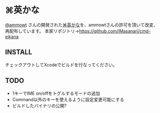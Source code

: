 # ⌘英かな

[@ammowt](https://twitter.com/ammowt) さんの開発された[⌘英かな](https://ei-kana.appspot.com/)を、ammowtさんの許可を頂いて改変、再配布しています。
本家リポジトリ→https://github.com/iMasanari/cmd-eikana

## INSTALL

チェックアウトしてXcodeでビルドを行なってください。

## TODO

* 1キーでIME on/offをトグルするモードの追加
* Command以外のキーを使えるように設定変更可能にする
* ビルドしたバイナリの公開?
